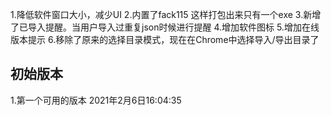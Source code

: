 
1.降低软件窗口大小，减少UI
2.内置了fack115 这样打包出来只有一个exe
3.新增了已导入提醒。当用户导入过重复json时候进行提醒
4.增加软件图标
5.增加在线版本提示
6.移除了原来的选择目录模式，现在在Chrome中选择导入/导出目录了

## 初始版本
1.第一个可用的版本 2021年2月6日16:04:35